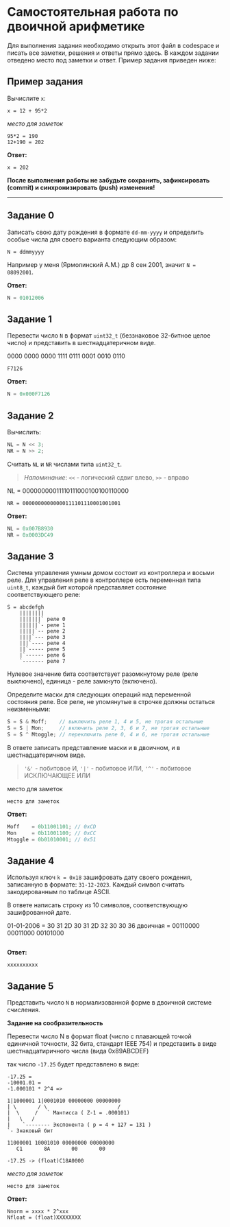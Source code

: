 # Самостоятельная работа по двоичной арифметике

Для выполнения задания необходимо открыть этот файл в codespace и писать все заметки, решения и ответы прямо здесь. В каждом задании отведено место под заметки и ответ. Пример задания приведен ниже:

## Пример задания

Вычислите `x`:
```
x = 12 + 95*2
```

_место для заметок_

```
95*2 = 190
12+190 = 202
```

**Ответ:**
```
x = 202
```

**После выполнения работы не забудьте сохранить, зафиксировать (commit) и синхронизировать (push) изменения!**

---

## Задание 0

Записать свою дату рождения в формате `dd-mm-yyyy` и определить особые числа для своего варианта следующим образом:
```
N = ddmmyyyy
```

Например у меня (Ярмолинский А.М.) др 8 сен 2001, значит `N = 08092001`.

**Ответ:**
```C++
N = 01012006
```

## Задание 1

Перевести число `N` в формат `uint32_t` (беззнаковое 32-битное целое число) и представить в шестнадцатеричном виде.

0000 0000 0000 1111 0111 0001 0010 0110

```
F7126
```

**Ответ:**
```C++
N = 0x000F7126
```

## Задание 2

Вычислить:

```C++
NL = N << 3;
NR = N >> 2;
```

Считать `NL` и `NR` числами типа `uint32_t`.

> _Напоминание_: `<<` - логический сдвиг влево, `>>` - вправо

NL = 00000000011110111000100100110000

``` 
NR = 00000000000000111101110001001001
```

**Ответ:**
```C++
NL = 0x007B8930
NR = 0x0003DC49
```

## Задание 3

Система управления умным домом состоит из контроллера и восьми реле. Для управления реле в контроллере есть переменная типа `uint8_t`, каждый бит которой представляет состояние соответствующего реле:
```
S = abcdefgh
    ||||||||
    |||||||` реле 0
    ||||||`- реле 1
    |||||`-- реле 2
    ||||`--- реле 3
    |||`---- реле 4
    ||`----- реле 5
    |`------ реле 6
    `------- реле 7
```
Нулевое значение бита соответствует разомкнутому реле (реле выключено), единица - реле замкнуто (включено).

Определите маски для следующих операций над переменной состояния реле. Все реле, не упомянутые в строчке должны остаться неизменными:

```C++
S = S & Moff;    // выключить реле 1, 4 и 5, не трогая остальные
S = S | Mon;     // включить реле 2, 3, 6 и 7, не трогая остальные
S = S ^ Mtoggle; // переключить реле 0, 4 и 6, не трогая остальные
```

В ответе записать представление маски и в двоичном, и в шестнадцатеричном виде.

> `'&'` - побитовое И, `'|'` - побитовое ИЛИ, `'^'` - побитовое ИСКЛЮЧАЮЩЕЕ ИЛИ

место для заметок

```
место для заметок
```

**Ответ:**
```C++
Moff    = 0b11001101; // 0xCD
Mon     = 0b11001100; // 0xCC
Mtoggle = 0b01010001; // 0x51
```

## Задание 4

Используя ключ `k = 0x18` зашифровать дату своего рождения, записанную в формате: `31-12-2023`. Каждый символ считать закодированным по таблице ASCII.

В ответе написать строку из 10 символов, соответствующую зашифрованной дате.

01-01-2006 = 30 31 2D 30 31 2D 32 30 30 36
двоичная = 00110000 
           00011000
           00101000
```

```

**Ответ:**
```
xxxxxxxxxx
```

## Задание 5

Представить число `N` в нормализованной форме в двоичной системе счисления.

**Задание на сообразительность**

Перевести число N в формат float (число с плавающей точкой единичной точности, 32 бита, стандарт IEEE 754) и представить в виде шестнадцатиричного числа (вида 0x89ABCDEF)

так число `-17.25` будет представлено в виде:
```
-17.25 =
-10001.01 =
-1.000101 * 2^4 =>

1|1000001 1|0001010 00000000 00000000
| \       / \                       /
|  \     /   ` Мантисса ( Z-1 = .000101)
|   \   /
|    `-------- Экспонента ( p = 4 + 127 = 131 )
`- Знаковый бит

11000001 10001010 00000000 00000000
   C1       8A       00       00

-17.25 -> (float)C18A0000
```

_место для заметок_

```
место для заметок
```

**Ответ:**
```
Nnorm = xxxx * 2^xxx
Nfloat = (float)XXXXXXXX
```

